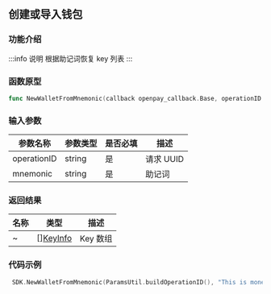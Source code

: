 ## 创建或导入钱包

### 功能介绍

:::info 说明
根据助记词恢复 key 列表
:::

### 函数原型

```go showLineNumbers
func NewWalletFromMnemonic(callback openpay_callback.Base, operationID string, mnemonic string)
```

### 输入参数

| 参数名称    | 参数类型 | 是否必填 | 描述      |
| ----------- | -------- | -------- | --------- |
| operationID | string   | 是       | 请求 UUID |
| mnemonic    | string   | 是       | 助记词    |

### 返回结果

| 名称 | 类型                                   | 描述     |
| ---- | -------------------------------------- | -------- |
| ~    | [][KeyInfo](/common/entity.md#keyinfo) | Key 数组 |

### 代码示例

```go showLineNumbers
 SDK.NewWalletFromMnemonic(ParamsUtil.buildOperationID(), "This is monemonic phrase demo")
```
